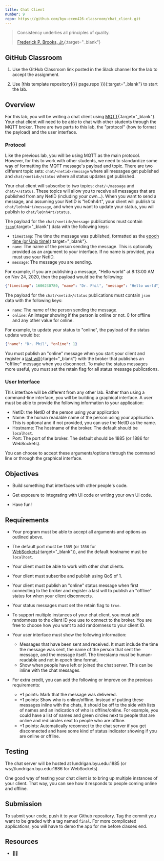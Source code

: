```yaml
---
title: Chat Client
number: 9
repo: https://github.com/byu-ecen426-classroom/chat_client.git
---
```


> Consistency underlies all principles of quality.
> 
> [Frederick P. Brooks, Jr.](https://en.wikipedia.org/wiki/Fred_Brooks){:target="_blank"}

## GitHub Classroom

1. Use the GitHub Classroom link posted in the Slack channel for the lab to accept the assignment.

2. Use [this template repository]({{ page.repo }}){:target="_blank"} to start the lab.

## Overview

For this lab, you will be writing a chat client using [MQTT](https://mqtt.org){:target="_blank"}. Your chat client will need to be able to chat with other students through the MQTT broker. There are two parts to this lab, the "protocol" (how to format the payload) and the user interface.


### Protocol

Like the previous lab, you will be using MQTT as the main protocol. However, for this to work with other students, we need to standardize some way of formatting the MQTT message's payload and topic. There are two different topic sets: `chat/<netid>/message` where all messages get published and `chat/<netid>/status` where all status updates get published.

Your chat client will subscribe to two topics: `chat/+/message` and `chat/+/status`. These topics will allow you to receive all messages that are published from any NetID (including your own...). When you want to send a message, and assuming your NetID is "le0nh4rt", your client will publish to `chat/le0nh4rt/message`, and when you want to update your status, you will publish to `chat/le0nh4rt/status`.

The payload for the `chat/<netid>/message` publications must contain [`json`](https://www.json.org/json-en.html){:target="_blank"} data with the following keys:

- `timestamp`: The time the message was published, formatted as the [epoch time (or Unix time)](https://en.wikipedia.org/wiki/Unix_time){:target="_blank"}.
- `name`: The name of the person sending the message. This is optionally provided as an argument to your interface. If no name is provided, you must use your NetID.
- `message`: The message you are sending.

For example, if you are publishing a message, "Hello world" at 8:13:00 AM on Nov 24, 2020, then the payload would be the following:

```json
{"timestamp": 1606230780, "name": "Dr. Phil", "message": "Hello world"}
```

The payload for the `chat/<netid>/status` publications must contain `json` data with the following keys:

- `name`: The name of the person sending the message.
- `online`: An integer showing if the person is online or not. 0 for offline and any other value for online.

For example, to update your status to "online", the payload of the status update would be:

```json
{"name": "Dr. Phil", "online": 1}
```

You must publish an "online" message when you start your client and register a [last will](https://mntolia.com/mqtt-last-will-testament-explained-with-examples/){:target="_blank"} with the broker that publishes an "offline" message when you disconnect. To make the status messages more useful, you must set the retain flag for all status message publications.

### User Interface

This interface will be different from any other lab. Rather than using a command-line interface, you will be building a graphical interface. A user must be able to provide the following information to your application:

- NetID: the NetID of the person using your application
- Name: the human readable name of the person using your application. This is optional and if not provided, you can use the NetID as the name.
- Hostname: The hostname of the broker. The default should be `localhost`.
- Port: The port of the broker. The default should be 1885 (or 1886 for WebSockets).

You can choose to accept these arguments/options through the command line or through the graphical interface.

## Objectives

- Build something that interfaces with other people's code.

- Get exposure to integrating with UI code or writing your own UI code.

- Have fun!


## Requirements

- Your program must be able to accept all arguments and options as outlined above.

- The default port must be `1885` (or `1886` for [WebSockets](https://github.com/mqttjs/MQTT.js){:target="_blank"}), and the default hostname must be `localhost`.

- Your client must be able to work with other chat clients.

- Your client must subscribe and publish using QoS of 1.

- Your client must publish an "online" status message when first connecting to the broker and register a last will to publish an "offline" status for when your client disconnects.

- Your status messages must set the retain flag to `true`.

- To support multiple instances of your chat client, you must add randomness to the client ID you use to connect to the broker. You are free to choose how you want to add randomness to your client ID. 

- Your user interface must show the following information:
  - Messages that have been sent and received. It must include the time the message was sent, the name of the person that sent the message, and the message itself. The timestamp must be human-readable and not in epoch time format.
  - Show when people have left or joined the chat server. This can be inline with the chat messages.

- For extra credit, you can add the following or improve on the previous requirements:
  - +1 points: Mark that the message was delivered.
  - +1 points: Show who is online/offline. Instead of putting these messages inline with the chats, it should be off to the side with lists of names and an indication of who is offline/online. For example, you could have a list of names and green circles next to people that are online and red circles next to people who are offline.
  - +1 points: Automatically reconnect to the chat server if you get disconnected and have some kind of status indicator showing if you are online or offline.

## Testing

The chat server will be hosted at lundrigan.byu.edu:1885 (or ws://lundrigan.byu.edu:1886 for WebSockets).

One good way of testing your chat client is to bring up multiple instances of your client. That way, you can see how it responds to people coming online and offline.

## Submission

To submit your code, push it to your Github repository. Tag the commit you want to be graded with a tag named `final`. For more complicated applications, you will have to demo the app for me before classes end.


## Resources

- 🤷‍♂️
